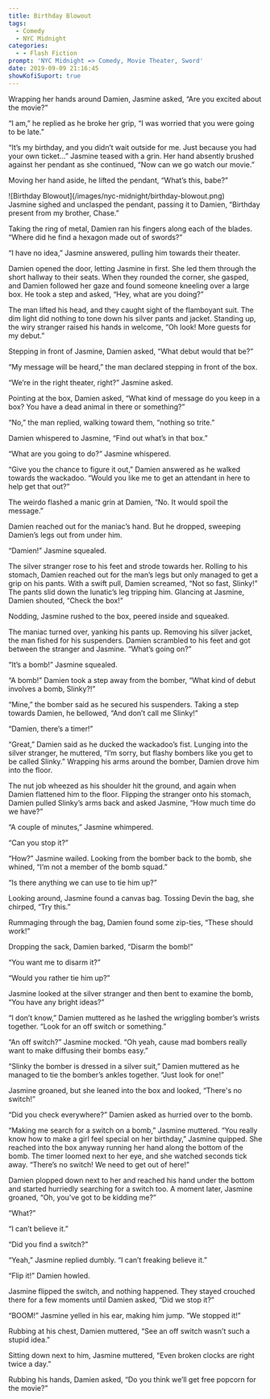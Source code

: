 ```yaml
---
title: Birthday Blowout
tags:
  - Comedy
  - NYC Midnight
categories:
  - - Flash Fiction
prompt: 'NYC Midnight => Comedy, Movie Theater, Sword'
date: 2019-09-09 21:16:45
showKofiSuport: true
---
```


Wrapping her hands around Damien, Jasmine asked, “Are you excited about the movie?”

“I am,” he replied as he broke her grip, “I was worried that you were going to be late.”

“It’s my birthday, and you didn’t wait outside for me.  Just because you had your own ticket…” Jasmine teased with a grin.  Her hand absently brushed against her pendant as she continued, “Now can we go watch our movie.”

Moving her hand aside, he lifted the pendant, “What’s this, babe?”<!-- more -->

<div class="embedded-image-left image-height">![Birthday Blowout](/images/nyc-midnight/birthday-blowout.png)</div>Jasmine sighed and unclasped the pendant, passing it to Damien, “Birthday present from my brother, Chase.”

Taking the ring of metal, Damien ran his fingers along each of the blades.  “Where did he find a hexagon made out of swords?”

“I have no idea,” Jasmine answered, pulling him towards their theater.

Damien opened the door, letting Jasmine in first.  She led them through the short hallway to their seats.  When they rounded the corner, she gasped, and Damien followed her gaze and found someone kneeling over a large box.  He took a step and asked, “Hey, what are you doing?”

The man lifted his head, and they caught sight of the flamboyant suit.  The dim light did nothing to tone down his silver pants and jacket.  Standing up, the wiry stranger raised his hands in welcome, “Oh look! More guests for my debut.”

Stepping in front of Jasmine, Damien asked, “What debut would that be?”

“My message will be heard,” the man declared stepping in front of the box.

“We’re in the right theater, right?” Jasmine asked.

Pointing at the box, Damien asked, “What kind of message do you keep in a box?  You have a dead animal in there or something?”

“No,” the man replied, walking toward them, “nothing so trite.”

Damien whispered to Jasmine, “Find out what’s in that box.”

“What are you going to do?”  Jasmine whispered.

“Give you the chance to figure it out,” Damien answered as he walked towards the wackadoo.  “Would you like me to get an attendant in here to help get that out?”

The weirdo flashed a manic grin at Damien, “No.  It would spoil the message.”


Damien reached out for the maniac’s hand.  But he dropped, sweeping Damien’s legs out from under him.

“Damien!” Jasmine squealed.

The silver stranger rose to his feet and strode towards her.  Rolling to his stomach, Damien reached out for the man’s legs but only managed to get a grip on his pants.  With a swift pull, Damien screamed, “Not so fast, Slinky!”  The pants slid down the lunatic’s leg tripping him.  Glancing at Jasmine, Damien shouted, “Check the box!”

Nodding, Jasmine rushed to the box, peered inside and squeaked.

The maniac turned over, yanking his pants up.  Removing his silver jacket, the man fished for his suspenders.  Damien scrambled to his feet and got between the stranger and Jasmine. “What’s going on?”

“It’s a bomb!”  Jasmine squealed.

“A bomb!”  Damien took a step away from the bomber, “What kind of debut involves a bomb, Slinky?!”

“Mine,” the bomber said as he secured his suspenders.  Taking a step towards Damien, he bellowed, “And don’t call me Slinky!”

“Damien, there’s a timer!”

“Great,” Damien said as he ducked the wackadoo’s fist.  Lunging into the silver stranger, he muttered, “I’m sorry, but flashy bombers like you get to be called Slinky.”  Wrapping his arms around the bomber, Damien drove him into the floor.

The nut job wheezed as his shoulder hit the ground, and again when Damien flattened him to the floor.  Flipping the stranger onto his stomach, Damien pulled Slinky’s arms back and asked Jasmine, “How much time do we have?”

“A couple of minutes,” Jasmine whimpered.

“Can you stop it?”

“How?” Jasmine wailed.  Looking from the bomber back to the bomb, she whined, “I’m not a member of the bomb squad.”

“Is there anything we can use to tie him up?”

Looking around, Jasmine found a canvas bag.  Tossing Devin the bag, she chirped, “Try this.”

Rummaging through the bag, Damien found some zip-ties, “These should work!”  

Dropping the sack, Damien barked, “Disarm the bomb!”

“You want me to disarm it?”

“Would you rather tie him up?”

Jasmine looked at the silver stranger and then bent to examine the bomb, “You have any bright ideas?”

“I don’t know,” Damien muttered as he lashed the wriggling bomber’s wrists together.  “Look for an off switch or something.”

“An off switch?”  Jasmine mocked.  “Oh yeah, cause mad bombers really want to make diffusing their bombs easy.”

“Slinky the bomber is dressed in a silver suit,” Damien muttered as he managed to tie the bomber’s ankles together.  “Just look for one!”

Jasmine groaned, but she leaned into the box and looked, “There's no switch!”

“Did you check everywhere?” Damien asked as hurried over to the bomb.

“Making me search for a switch on a bomb,” Jasmine muttered.  “You really know how to make a girl feel special on her birthday,” Jasmine quipped.  She reached into the box anyway running her hand along the bottom of the bomb.  The timer loomed next to her eye, and she watched seconds tick away.  “There’s no switch!  We need to get out of here!”

Damien plopped down next to her and reached his hand under the bottom and started hurriedly searching for a switch too.  A moment later, Jasmine groaned, “Oh, you’ve got to be kidding me?”

“What?”

“I can’t believe it.”

“Did you find a switch?”

“Yeah,” Jasmine replied dumbly.  “I can’t freaking believe it.”

“Flip it!”  Damien howled.

Jasmine flipped the switch, and nothing happened.  They stayed crouched there for a few moments until Damien asked, “Did we stop it?”

“BOOM!”  Jasmine yelled in his ear, making him jump.  “We stopped it!”

Rubbing at his chest, Damien muttered, “See an off switch wasn’t such a stupid idea.”

Sitting down next to him, Jasmine muttered, “Even broken clocks are right twice a day.”

Rubbing his hands, Damien asked, “Do you think we’ll get free popcorn for the movie?”